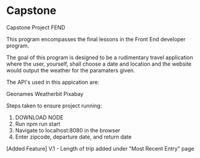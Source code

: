 # Capstone

Capstone Project FEND

This program encompasses the final lessons in the Front End developer program.

The goal of this program is designed to be a rudimentary travel application where the user, yourself, shall choose a date and location and the website
would output the weather for the paramaters given.

The API's used in this appication are:

Geonames
Weatherbit
Pixabay

Steps taken to ensure project running:

1. DOWNLOAD NODE
2. Run npm run start
3. Navigate to localhost:8080 in the browser
4. Enter zipcode, departure date, and return date

[Added Feature]
V.1 - Length of trip added under "Most Recent Entry" page
